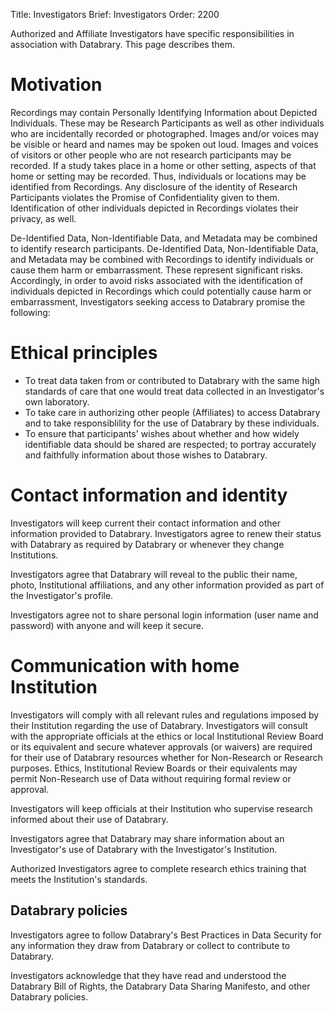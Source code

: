 Title: Investigators
Brief: Investigators
Order: 2200

Authorized and Affiliate Investigators have specific responsibilities in association with Databrary.
This page describes them.

# Motivation

Recordings may contain Personally Identifying Information about Depicted Individuals.
These may be Research Participants as well as other individuals who are incidentally recorded or photographed.
Images and/or voices may be visible or heard and names may be spoken out loud.
Images and voices of visitors or other people who are not research participants may be recorded.
If a study takes place in a home or other setting, aspects of that home or setting may be recorded.
Thus, individuals or locations may be identified from Recordings.
Any disclosure of the identity of Research Participants violates the Promise of Confidentiality given to them.
Identification of other individuals depicted in Recordings violates their privacy, as well.

De-Identified Data, Non-Identifiable Data, and Metadata may be combined to identify research participants.
De-Identified Data, Non-Identifiable Data, and Metadata may be combined with Recordings to identify individuals or cause them harm or embarrassment.
These represent significant risks.
Accordingly, in order to avoid risks associated with the identification of individuals depicted in Recordings which could potentially cause harm or embarrassment, Investigators seeking access to Databrary promise the following:

# Ethical principles

- To treat data taken from or contributed to Databrary with the same high standards of care that one would treat data collected in an Investigator's own laboratory.
- To take care in authorizing other people (Affiliates) to access Databrary and to take responsiblility for the use of Databrary by these individuals.
- To ensure that participants' wishes about whether and how widely identifiable data should be shared are respected; to portray accurately and faithfully information about those wishes to Databrary.

# Contact information and identity

Investigators will keep current their contact information and other information provided to Databrary.
Investigators agree to renew their status with Databrary as required by Databrary or whenever they change Institutions.

Investigators agree that Databrary will reveal to the public their name, photo, Institutional affiliations, and any other information provided as part of the Investigator's profile.

Investigators agree not to share personal login information (user name and password) with anyone and will keep it secure.

# Communication with home Institution

Investigators will comply with all relevant rules and regulations imposed by their Institution regarding the use of Databrary.
Investigators will consult with the appropriate officials at the ethics or local Institutional Review Board or its equivalent and secure whatever approvals (or waivers) are required for their use of Databrary resources whether for Non-Research or Research purposes. Ethics, Institutional Review Boards or their equivalents may permit Non-Research use of Data without requiring formal review or approval.
 
Investigators will keep officials at their Institution who supervise research informed about their use of Databrary.

Investigators agree that Databrary may share information about an Investigator's use of Databrary with the Investigator's Institution.

Authorized Investigators agree to complete research ethics training that meets the Institution's standards.

## Databrary policies

Investigators agree to follow Databrary's Best Practices in Data Security for any information they draw from Databrary or collect to contribute to Databrary.

Investigators acknowledge that they have read and understood the Databrary Bill of Rights, the Databrary Data Sharing Manifesto, and other Databrary policies.
